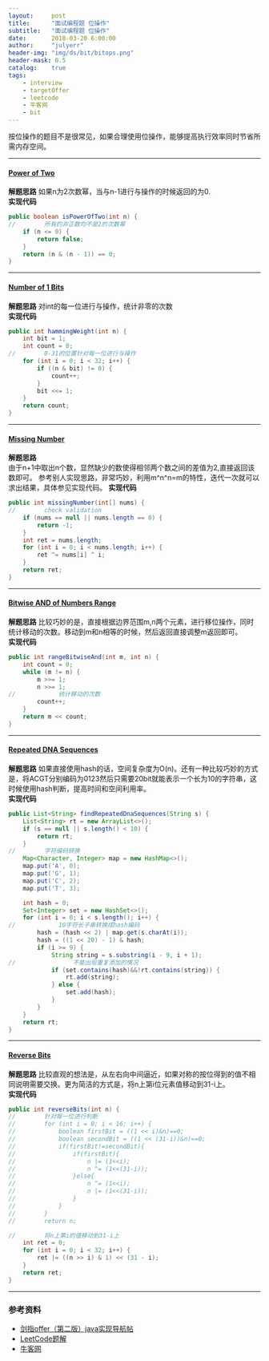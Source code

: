 ```yaml
---
layout:     post
title:      "面试编程题 位操作"
subtitle:   "面试编程题 位操作"
date:       2018-03-20 6:00:00
author:     "julyerr"
header-img: "img/ds/bit/bitops.png"
header-mask: 0.5
catalog: 	true
tags:
    - interview
    - targetOffer
    - leetcode
    - 牛客网
    - bit
---
```


按位操作的题目不是很常见，如果合理使用位操作，能够提高执行效率同时节省所需内存空间。

---
#### [Power of Two](https://leetcode.com/problems/power-of-two/description/)
**解题思路**
如果n为2次数幂，当与n-1进行与操作的时候返回的为0.<br>
**实现代码**

```java
public boolean isPowerOfTwo(int n) {
//        所有的非正数均不是2的次数幂
    if (n <= 0) {
        return false;
    }
    return (n & (n - 1)) == 0;
}
```

---
#### [Number of 1 Bits](https://leetcode.com/problems/number-of-1-bits/description/)

**解题思路**
对int的每一位进行与操作，统计非零的次数<br>
**实现代码**

```java
public int hammingWeight(int n) {
    int bit = 1;
    int count = 0;
//        0-31的位置针对每一位进行与操作
    for (int i = 0; i < 32; i++) {
        if ((n & bit) != 0) {
            count++;
        }
        bit <<= 1;
    }
    return count;
}
```

---
#### [Missing Number](https://leetcode.com/problems/missing-number/description/)
**解题思路**<br>
由于n+1中取出n个数，显然缺少的数使得相邻两个数之间的差值为2,直接返回该数即可。
参考别人实现思路，非常巧妙，利用m^n^n=m的特性，迭代一次就可以求出结果，具体参见实现代码。
**实现代码**<br>
```java
public int missingNumber(int[] nums) {
//        check validation
    if (nums == null || nums.length == 0) {
        return -1;
    }
    int ret = nums.length;
    for (int i = 0; i < nums.length; i++) {
        ret ^= nums[i] ^ i;
    }
    return ret;
}
```

---
#### [Bitwise AND of Numbers Range](https://leetcode.com/problems/bitwise-and-of-numbers-range/description/)

**解题思路**
比较巧妙的是，直接根据边界范围m,n两个元素，进行移位操作，同时统计移动的次数。移动到m和n相等的时候，然后返回直接调整m返回即可。<br>
**实现代码**

```java
public int rangeBitwiseAnd(int m, int n) {
    int count = 0;
    while (m != n) {
        m >>= 1;
        n >>= 1;
//            统计移动的次数
        count++;
    }
    return m << count;
}
```

---
#### [Repeated DNA Sequences](https://leetcode.com/problems/repeated-dna-sequences/description/)

**解题思路**
如果直接使用hash的话，空间复杂度为O(n)。还有一种比较巧妙的方式是，将ACGT分别编码为0123然后只需要20bit就能表示一个长为10的字符串，这时候使用hash判断，提高时间和空间利用率。<br>
**实现代码**

```java
public List<String> findRepeatedDnaSequences(String s) {
    List<String> rt = new ArrayList<>();
    if (s == null || s.length() < 10) {
        return rt;
    }
//        字符编码转换
    Map<Character, Integer> map = new HashMap<>();
    map.put('A', 0);
    map.put('G', 1);
    map.put('C', 2);
    map.put('T', 3);

    int hash = 0;
    Set<Integer> set = new HashSet<>();
    for (int i = 0; i < s.length(); i++) {
//            10字符长子串转换成hash编码
        hash = (hash << 2) | map.get(s.charAt(i));
        hash = ((1 << 20) - 1) & hash;
        if (i >= 9) {
            String string = s.substring(i - 9, i + 1);
//                不能出现重复添加的情况
            if (set.contains(hash)&&!rt.contains(string)) {
                rt.add(string);
            } else {
                set.add(hash);
            }
        }
    }
    return rt;
}
```

---
#### [Reverse Bits](https://leetcode.com/problems/reverse-bits/description/)

**解题思路**
比较直观的想法是，从左右向中间逼近，如果对称的按位得到的值不相同说明需要交换。更为简洁的方式是，将n上第i位元素值移动到31-i上。<br>
**实现代码**

```java
public int reverseBits(int n) {
//        针对每一位进行判断
//        for (int i = 0; i < 16; i++) {
//            boolean firstBit = ((1 << i)&n)==0;
//            boolean secondBit = ((1 << (31-i))&n)==0;
//            if(firstBit!=secondBit){
//                if(firstBit){
//                    n |= (1<<i);
//                    n ^= (1<<(31-i));
//                }else{
//                    n ^= (1<<i);
//                    n |= (1<<(31-i));
//                }
//            }
//        }
//        return n;

//        将n上第i的值移动到31-i上
    int ret = 0;
    for (int i = 0; i < 32; i++) {
        ret |= ((n >> i) & 1) << (31 - i);
    }
    return ret;
}
```

---
### 参考资料
- [剑指offer（第二版）java实现导航帖](https://www.jianshu.com/p/010410a4d419)
- [LeetCode题解](https://www.zybuluo.com/Yano/note/253649)
- [牛客网](https://www.nowcoder.com/5312575)